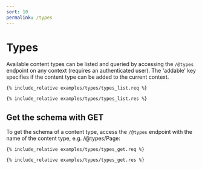 ```yaml
---
sort: 10
permalink: /types
---
```


# Types

Available content types can be listed and queried by accessing the `/@types` endpoint on any context (requires an authenticated user). The 'addable' key specifies if the content type can be added to the current context.

```
{% include_relative examples/types/types_list.req %}
```

```
{% include_relative examples/types/types_list.res %}
```

## Get the schema with GET

To get the schema of a content type, access the `/@types` endpoint with the name of the content type, e.g. /@types/Page:

```
{% include_relative examples/types/types_get.req %}
```

```
{% include_relative examples/types/types_get.res %}
```

